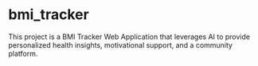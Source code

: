 # bmi_tracker
This project is a BMI Tracker Web Application that leverages AI to provide personalized health insights, motivational support, and a community platform.
